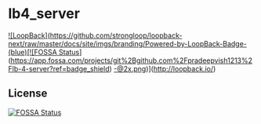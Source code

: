 # lb4_server

[![LoopBack](https://github.com/strongloop/loopback-next/raw/master/docs/site/imgs/branding/Powered-by-LoopBack-Badge-(blue)[![FOSSA Status](https://app.fossa.com/api/projects/git%2Bgithub.com%2Fpradeepvish1213%2Flb-4-server.svg?type=shield)](https://app.fossa.com/projects/git%2Bgithub.com%2Fpradeepvish1213%2Flb-4-server?ref=badge_shield)
-@2x.png)](http://loopback.io/)


## License
[![FOSSA Status](https://app.fossa.com/api/projects/git%2Bgithub.com%2Fpradeepvish1213%2Flb-4-server.svg?type=large)](https://app.fossa.com/projects/git%2Bgithub.com%2Fpradeepvish1213%2Flb-4-server?ref=badge_large)